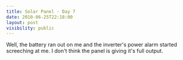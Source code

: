 ```yaml
---
title: Solar Panel - Day 7
date: 2010-06-25T22:18:00
layout: post
visibility: public
---
```


Well, the battery ran out on me and the inverter's power alarm started screeching at me. I don't think the panel is giving it's full output.

